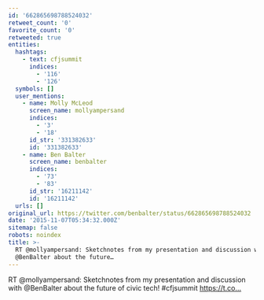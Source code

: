 ```yaml
---
id: '662865698788524032'
retweet_count: '0'
favorite_count: '0'
retweeted: true
entities:
  hashtags:
    - text: cfjsummit
      indices:
        - '116'
        - '126'
  symbols: []
  user_mentions:
    - name: Molly McLeod
      screen_name: mollyampersand
      indices:
        - '3'
        - '18'
      id_str: '331382633'
      id: '331382633'
    - name: Ben Balter
      screen_name: benbalter
      indices:
        - '73'
        - '83'
      id_str: '16211142'
      id: '16211142'
  urls: []
original_url: https://twitter.com/benbalter/status/662865698788524032
date: '2015-11-07T05:34:32.000Z'
sitemap: false
robots: noindex
title: >-
  RT @mollyampersand: Sketchnotes from my presentation and discussion with
  @BenBalter about the future…
---
```


RT @mollyampersand: Sketchnotes from my presentation and discussion with @BenBalter about the future of civic tech! #cfjsummit https://t.co…